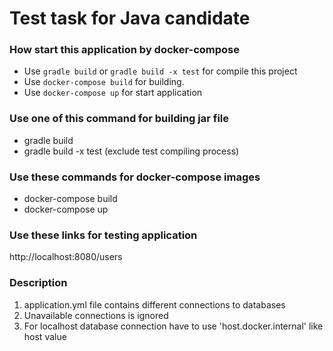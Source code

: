 # Test task for Java candidate

### How start this application by docker-compose
+ Use `gradle build` or `gradle build -x test` for compile this project
+ Use `docker-compose build` for building.
+ Use `docker-compose up` for start application

### Use one of this command for building jar file
* gradle build 
* gradle build -x test
  (exclude test compiling process)

### Use these commands for docker-compose images
* docker-compose build
* docker-compose up

### Use these links for testing application
http://localhost:8080/users


### Description
1. application.yml file contains different connections to databases
2. Unavailable connections is ignored
3. For localhost database connection have to use 'host.docker.internal' like host value 